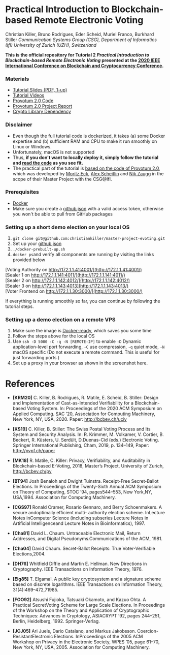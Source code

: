 # Practical Introduction to Blockchain-based Remote Electronic Voting
Christian Killer, Bruno Rodrigues, Eder Scheid, Muriel Franco, Burkhard Stiller 
*Communication Systems Group (CSG), Department of Informatics (IfI) 
University of Zurich (UZH), Switzerland*

**This is the official repository for Tutorial 2 *Practical Introduction to Blockchain-based Remote Electronic Voting* presented at the [2020 IEEE International Conference on Blockchain and Cryptocurrency Conference](https://icbc2020.ieee-icbc.org/).**

### Materials
- [Tutorial Slides (PDF, 1-up)](/assets/ICBC20-BCBEV-Tutorial-v8.pdf)
- [Tutorial Videos](/videos/)
- [Provotum 2.0 Code](https://github.com/christiankiller/master-project-evoting) 
- [Provotum 2.0 Project Report](https://github.com/christiankiller/master-project-evoting/blob/master/assets/report.pdf)
- [Crypto Library Dependency](https://github.com/meck93/evote-crypto/)

### Disclaimer
- Even though the full tutorial code is dockerized, it takes (a) some Docker expertise and (b) sufficient RAM and CPU to make it run smoothly on Linux or Windows. 
- Unfortunately, macOS is not supported
- Thus, **if you don't want to locally deploy it, simply follow the tutorial and [read the code](https://github.com/christiankiller/master-project-evoting) as you see fit.**
- The practical part of the tutorial is [based on the code of Provotum 2.0](https://github.com/christiankiller/master-project-evoting), which was developed by [Moritz Eck](https://github.com/meck93), [Alex Scheitlin](https://github.com/alexscheitlin) and [Nik Zaugg](https://github.com/nikzaugg/) in the scope of their Master Project with the CSG@IfI.  

### Prerequisites
- [Docker](https://docs.docker.com/)
- Make sure you create a [github.json](https://github.com/christiankiller/master-project-evoting#github-packages--github-config-json-important) with a valid access token, otherwise you won't be able to pull from GitHub packages

### Setting up a short demo election on your local OS
1. ```git clone git@github.com:christiankiller/master-project-evoting.git```
2. Set up your [github.json](https://github.com/christiankiller/master-project-evoting)
3. ```./docker-prebuilt-up.sh```
4. ```docker ps```and verify all components are running by visiting the links provided below 

[Voting Authority on http://172.1.1.41:4001/](http://172.1.1.41:4001/)  
[Sealer 1 on http://172.1.1.141:4011/](http://172.1.1.141:4011/)  
[Sealer 2 on http://172.1.1.142:4012/](http://172.1.1.142:4012/)  
[Sealer 3 on http://172.1.1.143:4013](http://172.1.1.143:4013/)  
[Voter Frontend on http://172.1.1.30:3000/](http://172.1.1.30:3000/)

If everything is running smoothly so far, you can continue by following the tutorial steps. 

### Setting up a demo election on a remote VPS
1. Make sure the image is [Docker-ready](https://marketplace.digitalocean.com/apps/docker), which saves you some time
2. Follow the steps above for the local OS
3. Use `ssh -D 5000 -C -q -N [REMOTE-IP]` to enable `-D` Dynamic application-level port forwarding, `-C` use compression, `-q` quiet mode, `-N` macOS specific (Do not execute a remote command.  This is useful for just forwarding ports.)
4. Set up a proxy in your browser as shown in the screenshot here.

# References

- **[KRM20]** C. Killer, B. Rodrigues, R. Matile, E. Scheid, B. Stiller: Design and Implementation of Cast-as-Intended Verifiability for a Blockchain-based Voting System. In: Proceedings of the 2020 ACM Symposium on Applied Computing. SAC ’20, Association for Computing Machinery, New York, NY, USA, 2020. Paper: http://bcbev.ch/uciv

- **[KS19]** C. Killer, B. Stiller: The Swiss Postal Voting Process and Its System and Security Analysis. In: R. Krimmer, M. Volkamer, V. Cortier, B. Beckert, R. Küsters, U. Serdült, D.Duenas-Cid (eds.) Electronic Voting. Springer International Publishing, Cham, 2019, p. 134–149, Paper: http://pvpf.ch/paper

- **[MK18]** R. Matile, C. Killer: Privacy, Verifiability, and Auditability in Blockchain-based E-Voting, 2018, Master’s Project, University of Zurich, http://bcbev.ch/pv

- **[BT94]** Josh Benaloh and Dwight Tuinstra. Receipt-Free Secret-Ballot Elections. In Proceedings of the Twenty-Sixth Annual ACM Symposium on Theory of Computing, STOC ’94, pages544–553, New York,NY, USA,1994. Association for Computing Machinery. 

- **[CGS97]** Ronald Cramer, Rosario Gennaro, and Berry Schoenmakers. A secure andoptimally efficient multi- authority election scheme. InLecture Notes inComputer Science (including subseries Lecture Notes in Artificial Intelligenceand Lecture Notes in Bioinformatics), 1997.

- **[Cha81]** David L. Chaum. Untraceable Electronic Mail, Return Addresses, and Digital Pseudonyms.Communications of the ACM, 1981.

- **[Cha04]** David Chaum. Secret-Ballot Receipts: True Voter-Verifiable Elections,2004.

- **[DH76]** Whitfield Diffie and Martin E. Hellman. New Directions in Cryptography. IEEE Transactions on Information Theory, 1976.

- **[Elg85]** T. Elgamal. A public key cryptosystem and a signature scheme based on discrete logarithms. IEEE Transactions on Information Theory, 31(4):469–472,71985.

- **[FOO92]** Atsushi Fujioka, Tatsuaki Okamoto, and Kazuo Ohta. A Practical SecretVoting Scheme for Large Scale Elections. In Proceedings of the Workshop on the Theory and Application of Cryptographic Techniques: Advances in Cryptology, ASIACRYPT ’92, pages 244–251, Berlin, Heidelberg, 1992. Springer-Verlag.

- **[JCJ05]** Ari Juels, Dario Catalano, and Markus Jakobsson. Coercion-ResistantElectronic Elections. InProceedings of the 2005 ACM Workshop on Privacy in the Electronic Society, WPES ’05, page 61–70, New York, NY, USA, 2005. Association for Computing Machinery.
